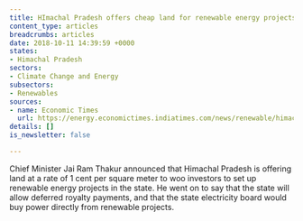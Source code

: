 ```yaml
---
title: HImachal Pradesh offers cheap land for renewable energy projects
content_type: articles
breadcrumbs: articles
date: 2018-10-11 14:39:59 +0000
states:
- Himachal Pradesh
sectors:
- Climate Change and Energy
subsectors:
- Renewables
sources:
- name: Economic Times
  url: https://energy.economictimes.indiatimes.com/news/renewable/himachal-offering-land-at-re-1/sq-m-for-renewable-projects-cm/66080004
details: []
is_newsletter: false

---
```

Chief Minister Jai Ram Thakur announced that Himachal Pradesh is offering land at a rate of 1 cent per square meter to woo investors to set up renewable energy projects in the state. He went on to say that the state will allow deferred royalty payments, and that the state electricity board would buy power directly from renewable projects.
